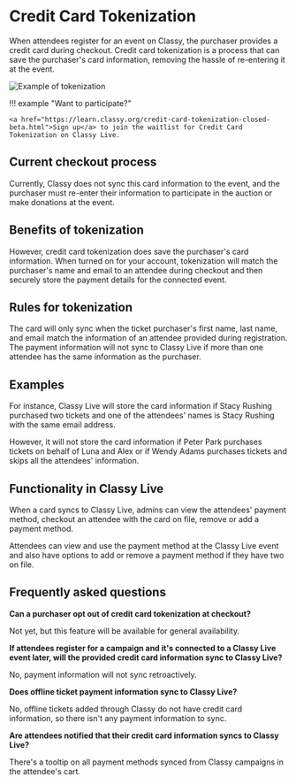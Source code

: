 # Credit Card Tokenization

When attendees register for an event on Classy, the purchaser provides a credit card during checkout. Credit card tokenization is a process that can save the purchaser's card information, removing the hassle of re-entering it at the event.

![Example of tokenization](https://learn.classy.org/rs/673-DCU-558/images/tokenization-example.png?version=0)

!!! example "Want to participate?"

    <a href="https://learn.classy.org/credit-card-tokenization-closed-beta.html">Sign up</a> to join the waitlist for Credit Card Tokenization on Classy Live.

## Current checkout process

Currently, Classy does not sync this card information to the event, and the purchaser must re-enter their information to participate in the auction or make donations at the event.

## Benefits of tokenization

However, credit card tokenization does save the purchaser's card information. When turned on for your account, tokenization will match the purchaser's name and email to an attendee during checkout and then securely store the payment details for the connected event.

## Rules for tokenization

The card will only sync when the ticket purchaser's first name, last name, and email match the information of an attendee provided during registration. The payment information will not sync to Classy Live if more than one attendee has the same information as the purchaser.

## Examples

For instance, Classy Live will store the card information if Stacy Rushing purchased two tickets and one of the attendees' names is Stacy Rushing with the same email address.

However, it will not store the card information if Peter Park purchases tickets on behalf of Luna and Alex or if Wendy Adams purchases tickets and skips all the attendees' information.

## Functionality in Classy Live

When a card syncs to Classy Live, admins can view the attendees' payment method, checkout an attendee with the card on file, remove or add a payment method.

Attendees can view and use the payment method at the Classy Live event and also have options to add or remove a payment method if they have two on file.

## Frequently asked questions

**Can a purchaser opt out of credit card tokenization at checkout?**

Not yet, but this feature will be available for general availability.

**If attendees register for a campaign and it's connected to a Classy Live event later, will the provided credit card information sync to Classy Live?**

No, payment information will not sync retroactively.

**Does offline ticket payment information sync to Classy Live?**

No, offline tickets added through Classy do not have credit card information, so there isn't any payment information to sync.

**Are attendees notified that their credit card information syncs to Classy Live?**

There's a tooltip on all payment methods synced from Classy campaigns in the attendee's cart.
